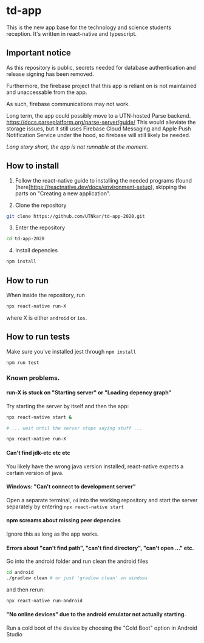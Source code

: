 # td-app
This is the new app base for the technology and science students reception. It's written in react-native and typescript.

## Important notice
As this repository is public, secrets needed for database authentication and release signing has been removed.

Furthermore, the firebase project that this app is reliant on is not maintained and unaccessable from the app.

As such, firebase communications may not work.

Long term, the app could possibly move to a UTN-hosted Parse backend. https://docs.parseplatform.org/parse-server/guide/
This would alleviate the storage issues, but it still uses Firebase Cloud Messaging and Apple Push Notification Service
under the hood, so firebase will still likely be needed.

*Long story short, the app is not runnable at the moment.*

## How to install
1. Follow the react-native guide to installing the needed programs (found [here]https://reactnative.dev/docs/environment-setup), skipping the parts on "Creating a new application".

2. Clone the repository

```bash
git clone https://github.com/UTNkar/td-app-2020.git
```

3. Enter the repository

```bash
cd td-app-2020
```

4. Install depencies

```bash
npm install
```

## How to run
When inside the repository, run

```bash
npx react-native run-X
```

where X is either `android` or `ios`.

## How to run tests
Make sure you've installed jest through `npm install`

```bash
npm run test
```

### Known problems.
#### run-X is stuck on "Starting server" or "Loading depency graph"

Try starting the server by itself and then the app:

```bash
npx react-native start &

# ... wait until the server stops saying stuff ...

npx react-native run-X
```

#### Can't find jdk-etc etc etc
You likely have the wrong java version installed, react-native expects a certain version of java.

#### Windows: "Can't connect to development server"
Open a separate terminal, `cd` into the working repository and start the server separately by entering `npx react-native start`

#### npm screams about missing peer depencies
Ignore this as long as the app works.

#### Errors about "can't find path", "can't find directory", "can't open ..." etc.
Go into the android folder and run clean the android files
```bash
cd android
./gradlew clean # or just 'gradlew clean' on windows
```
and then rerun:
```bash
npx react-native run-android
```

#### "No online devices" due to the android emulator not actually starting.
Run a cold boot of the device by choosing the "Cold Boot" option in Android Studio
